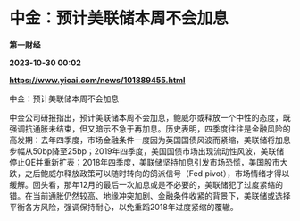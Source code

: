 # 中金：预计美联储本周不会加息
**第一财经**

**2023-10-30 00:02**

**https://www.yicai.com/news/101889455.html**

中金：预计美联储本周不会加息

中金公司研报指出，预计美联储本周不会加息，鲍威尔或释放一个中性的态度，既强调抗通胀未结束，但又暗示不急于再加息。历史表明，四季度往往是金融风险的高发期：去年四季度，市场金融条件一度因为英国国债风波而紧缩，美联储将加息步幅从50bp降至25bp；2019年四季度，美国国债市场出现流动性风波，美联储停止QE并重新扩表；2018年四季度，美联储坚持加息引发市场恐慌，美国股市大跌，之后鲍威尔释放政策可以随时转向的鸽派信号（Fed pivot），市场情绪才得以缓解。回头看，那年12月的最后一次加息或是不必要的，美联储犯了过度紧缩的错。在当前通胀仍然较高、地缘冲突加剧、金融条件收紧的背景下，美联储或选择平衡各方风险，强调保持耐心，以免重蹈2018年过度紧缩的覆辙。